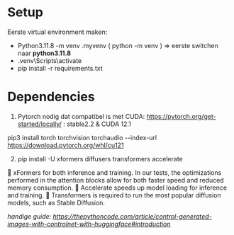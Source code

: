 # Setup

Eerste virtual environment maken: 
- Python3.11.8 -m venv .myvenv ( python<version> -m venv <virtual-environment-name> ) => eerste switchen naar **python3.11.8**
- .venv\Scripts\activate
- pip install -r requirements.txt

# Dependencies

1. Pytorch nodig dat compatibel is met CUDA: https://pytorch.org/get-started/locally/ : stable2.2 & CUDA 12.1

pip3 install torch torchvision torchaudio --index-url https://download.pytorch.org/whl/cu121

2. pip install -U xformers diffusers transformers accelerate

🤗 xFormers for both inference and training. In our tests, the optimizations performed in the attention blocks allow for both faster speed and reduced memory consumption.
🤗 Accelerate speeds up model loading for inference and training.
🤗 Transformers is required to run the most popular diffusion models, such as Stable Diffusion.

*handige guide: https://thepythoncode.com/article/control-generated-images-with-controlnet-with-huggingface#introduction*